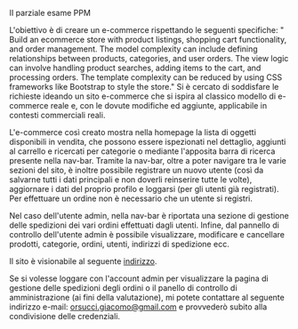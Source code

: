 II parziale esame PPM

L'obiettivo è di creare un e-commerce rispettando le seguenti specifiche: " Build an ecommerce store with product listings, shopping cart
functionality, and order management. The model complexity can include defining relationships
between products, categories, and user orders. The view logic can involve handling product
searches, adding items to the cart, and processing orders. The template complexity can be
reduced by using CSS frameworks like Bootstrap to style the store." 
Si è cercato di soddisfare le richieste ideando un sito e-commerce che si ispira al classico modello di e-commerce reale e, con le dovute modifiche ed aggiunte, applicabile
in contesti commerciali reali.

L'e-commerce così creato mostra nella homepage la lista di oggetti disponibili in vendita, che possono essere ispezionati nel dettaglio, aggiunti al carrello e ricercati per categorie o mediante 
l'apposita barra di ricerca presente nella nav-bar. Tramite la nav-bar, oltre a poter navigare tra le varie sezioni del sito, è inoltre possibile registrare un nuovo utente
(così da salvarne tutti i dati principali e non doverli reinserire tutte le volte), aggiornare i dati del proprio profilo e loggarsi (per gli utenti già registrati). Per effettuare un ordine
non è necessario che un utente si registri.

Nel caso dell'utente admin, nella nav-bar è riportata una sezione di gestione delle spedizioni dei vari ordini effettuati dagli utenti.
Infine, dal pannello di controllo dell'utente admin è possibile visualizzare, modificare e cancellare prodotti, categorie, ordini, utenti, indirizzi di spedizione ecc.

Il sito è visionabile al seguente [indirizzo]([url](https://ppm-backend-production-d5b0.up.railway.app/)).

Se si volesse loggare con l'account admin per visualizzare la pagina di gestione delle spedizioni degli ordini o il panello di controllo di amministrazione 
(ai fini della valutazione), mi potete contattare al seguente indirizzo e-mail: orsucci.giacomo@gmail.com e provvederò subito alla condivisione delle credenziali.




